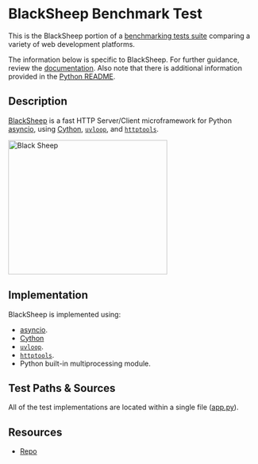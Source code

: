 # BlackSheep Benchmark Test

This is the BlackSheep portion of a [benchmarking tests suite](../../)
comparing a variety of web development platforms.

The information below is specific to BlackSheep. For further guidance,
review the [documentation](https://github.com/TechEmpower/FrameworkBenchmarks/wiki).
Also note that there is additional information provided in
the [Python README](../).

## Description

[BlackSheep](https://github.com/RobertoPrevato/BlackSheep) is a fast HTTP Server/Client microframework for Python [asyncio](https://docs.python.org/3/library/asyncio.html), using [Cython](https://cython.org), 
[`uvloop`](https://magic.io/blog/uvloop-blazing-fast-python-networking/), and 
[`httptools`](https://github.com/MagicStack/httptools). 

<p align="left">
  <a href="#blacksheep"><img width="320" height="271" src="https://raw.githubusercontent.com/RobertoPrevato/BlackSheep/master/black-sheep.svg?sanitize=true" alt="Black Sheep"></a>
</p>


## Implementation

BlackSheep is implemented using:

* [asyncio](https://docs.python.org/3/library/asyncio.html).
* [Cython](https://cython.org)
* [`uvloop`](https://magic.io/blog/uvloop-blazing-fast-python-networking/).
* [`httptools`](https://github.com/MagicStack/httptools).
* Python built-in multiprocessing module.

## Test Paths & Sources

All of the test implementations are located within a single file ([app.py](app.py)).

## Resources

* [Repo](https://github.com/RobertoPrevato/BlackSheep)
